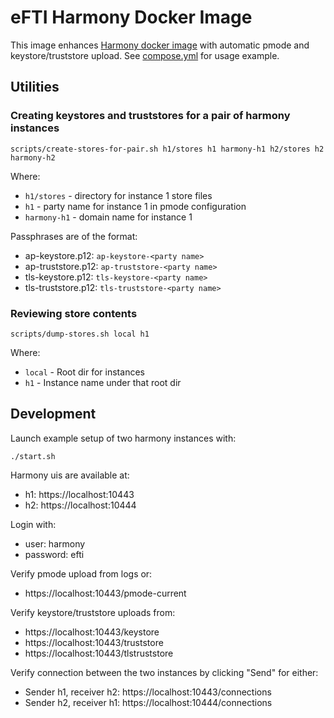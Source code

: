 # eFTI Harmony Docker Image

This image enhances
[Harmony docker image](https://github.com/nordic-institute/harmony-common/blob/main/packaging/ap/docker/Dockerfile)
with automatic pmode and keystore/truststore upload. See [compose.yml](compose.yml) for usage example.

## Utilities

### Creating keystores and truststores for a pair of harmony instances
```shell
scripts/create-stores-for-pair.sh h1/stores h1 harmony-h1 h2/stores h2 harmony-h2
```

Where:
* `h1/stores` - directory for instance 1 store files
* `h1` - party name for instance 1 in pmode configuration
* `harmony-h1` - domain name for instance 1

Passphrases are of the format:
* ap-keystore.p12: `ap-keystore-<party name>`
* ap-truststore.p12: `ap-truststore-<party name>`
* tls-keystore.p12: `tls-keystore-<party name>`
* tls-truststore.p12: `tls-truststore-<party name>`

### Reviewing store contents
```shell
scripts/dump-stores.sh local h1
```

Where:
* `local` - Root dir for instances
* `h1` - Instance name under that root dir

## Development

Launch example setup of two harmony instances with:

```shell
./start.sh
```

Harmony uis are available at:
* h1: https://localhost:10443
* h2: https://localhost:10444

Login with:
* user: harmony
* password: efti

Verify pmode upload from logs or:
* https://localhost:10443/pmode-current

Verify keystore/truststore uploads from:
* https://localhost:10443/keystore
* https://localhost:10443/truststore
* https://localhost:10443/tlstruststore

Verify connection between the two instances by clicking "Send" for either:
* Sender h1, receiver h2: https://localhost:10443/connections
* Sender h2, receiver h1: https://localhost:10444/connections
